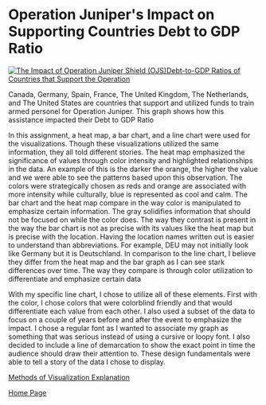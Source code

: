 # Operation Juniper's Impact on Supporting Countries Debt to GDP Ratio

<div class='tableauPlaceholder' id='viz1699892188614' style='position: relative'><noscript><a href='#'><img alt='The Impact of  Operation Juniper Shield  (OJS)Debt-to-GDP Ratios of Countries that Support the Operation ' src='https:&#47;&#47;public.tableau.com&#47;static&#47;images&#47;Th&#47;TheimpactofOJS&#47;Sheet1&#47;1_rss.png' style='border: none' /></a></noscript><object class='tableauViz'  style='display:none;'><param name='host_url' value='https%3A%2F%2Fpublic.tableau.com%2F' /> <param name='embed_code_version' value='3' /> <param name='site_root' value='' /><param name='name' value='TheimpactofOJS&#47;Sheet1' /><param name='tabs' value='no' /><param name='toolbar' value='yes' /><param name='static_image' value='https:&#47;&#47;public.tableau.com&#47;static&#47;images&#47;Th&#47;TheimpactofOJS&#47;Sheet1&#47;1.png' /> <param name='animate_transition' value='yes' /><param name='display_static_image' value='yes' /><param name='display_spinner' value='yes' /><param name='display_overlay' value='yes' /><param name='display_count' value='yes' /><param name='language' value='en-US' /><param name='filter' value='publish=yes' /></object></div>
<script type='text/javascript'>
var divElement = document.getElementById('viz1699892188614');
var vizElement = divElement.getElementsByTagName('object')[0];
vizElement.style.width='100%';vizElement.style.height=(divElement.offsetWidth*0.75)+'px';
var scriptElement = document.createElement('script');
scriptElement.src = 'https://public.tableau.com/javascripts/api/viz_v1.js';
vizElement.parentNode.insertBefore(scriptElement, vizElement);
</script>


Canada, Germany, Spain, France, The United Kingdom, The Netherlands, and The United States are countries that support and utilized funds to train armed personel for Operation Juniper. This graph shows how this assistance impacted their Debt to GDP Ratio 

In this assignment, a heat map, a bar chart, and a line chart were used for the visualizations. Though these visualizations utilized the same information, they all told different stories. The heat map emphasized the significance of values through color intensity and highlighted relationships in the data. An example of this is the darker the orange, the higher the value and we were able to see the patterns based upon this observation. The colors were strategically chosen as reds and orange are associated with more intensity while culturally, blue is represented as cool and calm. The bar chart and the heat map compare in the way color is manipulated to emphasize certain information. The gray solidifies information that should not be focused on while the color does. The way they contrast is present in the way the bar chart is not as precise with its values like the heat map but is precise with the location. Having the location names written out is easier to understand than abbreviations. For example, DEU may not initially look like Germany but it is Deutschland. In comparison to the line chart, I believe they differ from the heat map and the bar graph as I can see stark differences over time. The way they compare is through color utilization to differentiate and emphasize certain data

With my specific line chart, I chose to utilize all of these elements. First with the color, I chose colors that were colorblind friendly and that would differentiate each value from each other. I also used a subset of the data to focus on a couple of years before and after the event to emphasize the impact. I chose a regular font as I wanted to associate my graph as something that was serious instead of using a cursive or loopy font. I also decided to include a line of demarcation to show the exact point in time the audience should draw their attention to. These design fundamentals were able to tell a story of the data I chose to display. 

[Methods of Visualization Explanation](https://haleena426.github.io/Phillips-Haleena-Portfolio/)

[Home Page](https://haleena426.github.io/Phillips-Haleena-Portfolio/)
